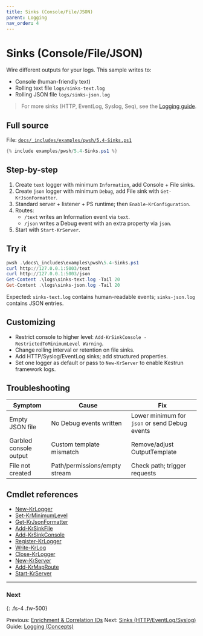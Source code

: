 ```yaml
---
title: Sinks (Console/File/JSON)
parent: Logging
nav_order: 4
---
```


# Sinks (Console/File/JSON)

Wire different outputs for your logs. This sample writes to:

- Console (human-friendly text)
- Rolling text file `logs/sinks-text.log`
- Rolling JSON file `logs/sinks-json.log`

> For more sinks (HTTP, EventLog, Syslog, Seq), see the [Logging guide](/guides/logging).

## Full source

File: [`docs/_includes/examples/pwsh/5.4-Sinks.ps1`][5.4-Sinks.ps1]

```powershell
{% include examples/pwsh/5.4-Sinks.ps1 %}
```

## Step-by-step

1. Create `text` logger with minimum `Information`, add Console + File sinks.
2. Create `json` logger with minimum `Debug`, add File sink with `Get-KrJsonFormatter`.
3. Standard server + listener + PS runtime; then `Enable-KrConfiguration`.
4. Routes:
   - `/text` writes an Information event via `text`.
   - `/json` writes a Debug event with an extra property via `json`.
5. Start with `Start-KrServer`.

## Try it

```powershell
pwsh .\docs\_includes\examples\pwsh\5.4-Sinks.ps1
curl http://127.0.0.1:5003/text
curl http://127.0.0.1:5003/json
Get-Content .\logs\sinks-text.log -Tail 20
Get-Content .\logs\sinks-json.log -Tail 20
```

Expected: `sinks-text.log` contains human-readable events; `sinks-json.log` contains JSON entries.

## Customizing

- Restrict console to higher level: `Add-KrSinkConsole -RestrictedToMinimumLevel Warning`.
- Change rolling interval or retention on file sinks.
- Add HTTP/Syslog/EventLog sinks; add structured properties.
- Set one logger as default or pass to `New-KrServer` to enable Kestrun framework logs.

## Troubleshooting

| Symptom                | Cause                         | Fix                                           |
|------------------------|-------------------------------|-----------------------------------------------|
| Empty JSON file        | No Debug events written       | Lower minimum for `json` or send Debug events |
| Garbled console output | Custom template mismatch      | Remove/adjust OutputTemplate                  |
| File not created       | Path/permissions/empty stream | Check path; trigger requests                  |

## Cmdlet references

- [New-KrLogger][New-KrLogger]
- [Set-KrMinimumLevel][Set-KrMinimumLevel]
- [Get-KrJsonFormatter][Get-KrJsonFormatter]
- [Add-KrSinkFile][Add-KrSinkFile]
- [Add-KrSinkConsole][Add-KrSinkConsole]
- [Register-KrLogger][Register-KrLogger]
- [Write-KrLog][Write-KrLog]
- [Close-KrLogger][Close-KrLogger]
- [New-KrServer][New-KrServer]
- [Add-KrMapRoute][Add-KrMapRoute]
- [Start-KrServer][Start-KrServer]

---

### Next

{: .fs-4 .fw-500}

Previous: [Enrichment & Correlation IDs](./3.Enrichment-Correlation-IDs)
Next: [Sinks (HTTP/EventLog/Syslog)](./5.Sinks-Advanced)
Guide: [Logging (Concepts)](/guides/logging)

[5.4-Sinks.ps1]: /_includes/examples/pwsh/5.4-Sinks.ps1
[New-KrLogger]: /pwsh/cmdlets/New-KrLogger
[Set-KrMinimumLevel]: /pwsh/cmdlets/Set-KrMinimumLevel
[Get-KrJsonFormatter]: /pwsh/cmdlets/Get-KrJsonFormatter
[Add-KrSinkFile]: /pwsh/cmdlets/Add-KrSinkFile
[Add-KrSinkConsole]: /pwsh/cmdlets/Add-KrSinkConsole
[Register-KrLogger]: /pwsh/cmdlets/Register-KrLogger
[Write-KrLog]: /pwsh/cmdlets/Write-KrLog
[New-KrServer]: /pwsh/cmdlets/New-KrServer
[Add-KrMapRoute]: /pwsh/cmdlets/Add-KrMapRoute
[Start-KrServer]: /pwsh/cmdlets/Start-KrServer
[Close-KrLogger]: /pwsh/cmdlets/Close-KrLogger
